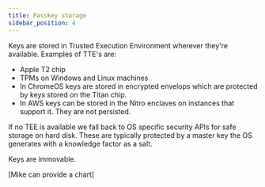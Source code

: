 ```yaml
---
title: Passkey storage
sidebar_position: 4
---
```



Keys are stored in Trusted Execution Environment wherever they're available. Examples of TTE's are: 

- Apple T2 chip
- TPMs on Windows and Linux machines
- In ChromeOS keys are stored in encrypted envelops which are protected by keys stored on the Titan chip. 
- In AWS keys can be stored in the Nitro enclaves on instances that support it. They are not persisted. 

If no TEE is available we fall back to OS specific security APIs for safe storage on hard disk. These are typically protected by a master key the OS generates with a knowledge factor as a salt. 

Keys are immovable. 

[Mike can provide a chart]

